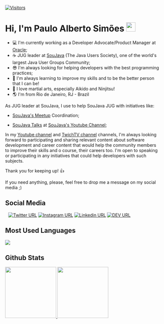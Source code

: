 <!--
**pasimoes/pasimoes** is a ✨ _special_ ✨ repository because its `README.md` (this file) appears on your GitHub profile.

Here are some ideas to get you started:

- 🔭 I’m currently working on ...
- 🌱 I’m currently learning ...
- 👯 I’m looking to collaborate on ...
- 🤔 I’m looking for help with ...
- 💬 Ask me about ...
- 📫 How to reach me: ...
- ⚡ Fun fact: ...
-->
[![Visitors](https://api.visitorbadge.io/api/combined?path=pasimoes%2Fpasimoes&label=Visitors%20Daily%2FTotal&labelColor=%23697689&countColor=%23dce775)](https://visitorbadge.io/status?path=pasimoes%2Fpasimoes)
# Hi, I'm Paulo Alberto Simões <img src="https://raw.githubusercontent.com/iampavangandhi/iampavangandhi/master/gifs/Hi.gif" width="30px">

- :computer: I'm currently working as a Developer Advocate/Product Manager at [Oracle](https://www.oracle.com/);
- :coffee: JUG leader at [SouJava](https://github.com/soujava) (The Java Users Society), one of the world's largest Java User Groups Community;
- :sunglasses: I'm always looking for helping developers with the best programming practices;
- 🌱 I'm always learning to improve my skills and to be the better person that I can be!
- :punch: I love martial arts, especially Aikido and Ninjitsu! 
- :earth_americas: I'm from Rio de Janeiro, RJ - Brazil

As JUG leader at SouJava, I use to help SouJava JUG with initiatives like:

- [SouJava's Meetup](https://www.meetup.com/soujava/) Coordination;

- [SouJava Talks](https://youtube.com/playlist?list=PLOQgznExm9iuBu-RBT7v0ph8xIUy1MNxK) at [SouJava's Youtube Channel](https://youtube.com/soujava);


In my [Youtube channel](https://www.youtube.com/@pasimoes) and [TwichTV channel](https://www.twitch.tv/pasimoes) channels, I'm always looking forward to participating and sharing relevant content about software development and career content that would help the community members to improve their skills and o course, their careers too. I'm open to speaking or participating in any initiatives that could help developers with such subjects.

Thank you for keeping up! :thumbsup:

If you need anything, please, feel free to drop me a message on my social media ;)

## Social Media
<div style="margin: 10px 10px 10px 10px">

[![Twitter URL](https://img.shields.io/twitter/url?color=%231DA1F2&label=follow&logo=twitter&logoColor=%231DA1F2&style=flat-square&url=https%3A%2F%2Ftwitter.com%2Fpasimoes)](https://twitter.com/pasimoes)
[![Instagram URL](https://img.shields.io/twitter/url?color=%23fb3958&label=follow&logo=instagram&logoColor=%23fb3958&style=flat-square&url=https%3A%2F%2Fwww.instagram.com%2Fpasimoes)](https://www.instagram.com/pasimoes/)
[![Linkedin URL](https://img.shields.io/twitter/url?color=%230072b1&label=connect&logo=linkedin&logoColor=%230072b1&style=flat-square&url=https%3A%2F%2Fwww.linkedin.com%2Fin%2Fpasimoes%2F)](https://www.linkedin.com/in/pasimoes/)
[![DEV URL](https://img.shields.io/twitter/url?color=lightgray&label=follow&logo=dev.to&logoColor=%0A0A0A&style=flat-square&url=https%3A%2F%2Fpasimoes.dev)](https://pasimoes.dev)
    
</div>

## Most Used Languages

<a href="https://github.com/anuraghazra/github-readme-stats">
<img src="https://github-readme-stats.vercel.app/api/top-langs/?username=pasimoes&layout=compact&langs_count=20&hide_title=true&hide_border=true" />    
</a> 


## Github Stats
<a href="https://github.com/anuraghazra/github-readme-stats">
    <img
      height="165"
      src="https://github-readme-stats.vercel.app/api?username=pasimoes&count_private=true&show_icons=true&custom_title=Github%20Status&hide=issues&hide_title=true&hide_border=true" />
</a>
<a href="#">
    <img
      height="165"
      src="https://github-readme-streak-stats.herokuapp.com/?user=pasimoes&hide_border=true" />
</a>
